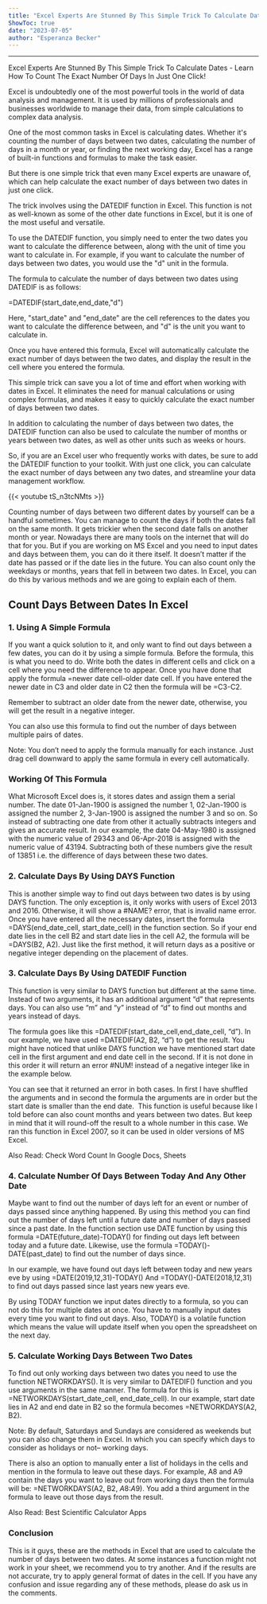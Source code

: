 ```yaml
---
title: "Excel Experts Are Stunned By This Simple Trick To Calculate Dates - Learn How To Count The Exact Number Of Days In Just One Click!"
ShowToc: true 
date: "2023-07-05"
author: "Esperanza Becker"
---
```

*****
Excel Experts Are Stunned By This Simple Trick To Calculate Dates - Learn How To Count The Exact Number Of Days In Just One Click!

Excel is undoubtedly one of the most powerful tools in the world of data analysis and management. It is used by millions of professionals and businesses worldwide to manage their data, from simple calculations to complex data analysis.

One of the most common tasks in Excel is calculating dates. Whether it's counting the number of days between two dates, calculating the number of days in a month or year, or finding the next working day, Excel has a range of built-in functions and formulas to make the task easier.

But there is one simple trick that even many Excel experts are unaware of, which can help calculate the exact number of days between two dates in just one click.

The trick involves using the DATEDIF function in Excel. This function is not as well-known as some of the other date functions in Excel, but it is one of the most useful and versatile.

To use the DATEDIF function, you simply need to enter the two dates you want to calculate the difference between, along with the unit of time you want to calculate in. For example, if you want to calculate the number of days between two dates, you would use the "d" unit in the formula.

The formula to calculate the number of days between two dates using DATEDIF is as follows:

=DATEDIF(start_date,end_date,"d")

Here, "start_date" and "end_date" are the cell references to the dates you want to calculate the difference between, and "d" is the unit you want to calculate in.

Once you have entered this formula, Excel will automatically calculate the exact number of days between the two dates, and display the result in the cell where you entered the formula.

This simple trick can save you a lot of time and effort when working with dates in Excel. It eliminates the need for manual calculations or using complex formulas, and makes it easy to quickly calculate the exact number of days between two dates.

In addition to calculating the number of days between two dates, the DATEDIF function can also be used to calculate the number of months or years between two dates, as well as other units such as weeks or hours.

So, if you are an Excel user who frequently works with dates, be sure to add the DATEDIF function to your toolkit. With just one click, you can calculate the exact number of days between any two dates, and streamline your data management workflow.

{{< youtube tS_n3tcNMts >}} 



Counting number of days between two different dates by yourself can be a handful sometimes. You can manage to count the days if both the dates fall on the same month. It gets trickier when the second date falls on another month or year. Nowadays there are many tools on the internet that will do that for you. But if you are working on MS Excel and you need to input dates and days between them, you can do it there itself. It doesn’t matter if the date has passed or if the date lies in the future. You can also count only the weekdays or months, years that fell in between two dates. In Excel, you can do this by various methods and we are going to explain each of them.
 
## Count Days Between Dates In Excel
 
### 1. Using A Simple Formula
 
If you want a quick solution to it, and only want to find out days between a few dates, you can do it by using a simple formula. Before the formula, this is what you need to do. Write both the dates in different cells and click on a cell where you need the difference to appear. Once you have done that apply the formula =newer date cell-older date cell. If you have entered the newer date in C3 and older date in C2 then the formula will be =C3-C2.
 

 
Remember to subtract an older date from the newer date, otherwise, you will get the result in a negative integer.
 
You can also use this formula to find out the number of days between multiple pairs of dates.
 
Note: You don’t need to apply the formula manually for each instance. Just drag cell downward to apply the same formula in every cell automatically.
 
### Working Of This Formula
 
What Microsoft Excel does is, it stores dates and assign them a serial number. The date 01-Jan-1900 is assigned the number 1, 02-Jan-1900 is assigned the number 2, 3-Jan-1900 is assigned the number 3 and so on. So instead of subtracting one date from other it actually subtracts integers and gives an accurate result. In our example, the date 04-May-1980 is assigned with the numeric value of 29343 and 06-Apr-2018 is assigned with the numeric value of 43194. Subtracting both of these numbers give the result of 13851 i.e. the difference of days between these two dates.
 
### 2. Calculate Days By Using DAYS Function
 
This is another simple way to find out days between two dates is by using DAYS function. The only exception is, it only works with users of Excel 2013 and 2016. Otherwise, it will show a #NAME? error, that is invalid name error. Once you have entered all the necessary dates, insert the formula =DAYS(end_date_cell, start_date_cell) in the function section. So if your end date lies in the cell B2 and start date lies in the cell A2, the formula will be =DAYS(B2, A2). Just like the first method, it will return days as a positive or negative integer depending on the placement of dates.
 
### 3. Calculate Days By Using DATEDIF Function
 
This function is very similar to DAYS function but different at the same time. Instead of two arguments, it has an additional argument “d” that represents days. You can also use “m” and “y” instead of “d” to find out months and years instead of days. 
 
The formula goes like this =DATEDIF(start_date_cell,end_date_cell, “d”). In our example, we have used =DATEDIF(A2, B2, “d”) to get the result. You might have noticed that unlike DAYS function we have mentioned start date cell in the first argument and end date cell in the second. If it is not done in this order it will return an error #NUM! instead of a negative integer like in the example below. 
 
You can see that it returned an error in both cases. In first I have shuffled the arguments and in second the formula the arguments are in order but the start date is smaller than the end date.  This function is useful because like I told before can also count months and years between two dates. But keep in mind that it will round-off the result to a whole number in this case. We ran this function in Excel 2007, so it can be used in older versions of MS Excel.
 
Also Read: Check Word Count In Google Docs, Sheets
 
### 4. Calculate Number Of Days Between Today And Any Other Date
 
Maybe want to find out the number of days left for an event or number of days passed since anything happened. By using this method you can find out the number of days left until a future date and number of days passed since a past date. In the function section use DATE function by using this formula =DATE(future_date)-TODAY() for finding out days left between today and a future date. Likewise, use the formula =TODAY()-DATE(past_date) to find out the number of days since.
 
In our example, we have found out days left between today and new years eve by using =DATE(2019,12,31)-TODAY() And =TODAY()-DATE(2018,12,31) to find out days passed since last years new years eve. 
 
By using TODAY function we input dates directly to a formula, so you can not do this for multiple dates at once. You have to manually input dates every time you want to find out days. Also, TODAY() is a volatile function which means the value will update itself when you open the spreadsheet on the next day.
 
### 5. Calculate Working Days Between Two Dates
 
To find out only working days between two dates you need to use the function NETWORKDAYS(). It is very similar to DATEDIF() function and you use arguments in the same manner. The formula for this is =NETWORKDAYS(start_date_cell, end_date_cell). In our example, start date lies in A2 and end date in B2 so the formula becomes =NETWORKDAYS(A2, B2).
 
Note: By default, Saturdays and Sundays are considered as weekends but you can also change them in Excel. In which you can specify which days to consider as holidays or not– working days. 
 
There is also an option to manually enter a list of holidays in the cells and mention in the formula to leave out these days. For example, A8 and A9 contain the days you want to leave out from working days then the formula will be: =NETWORKDAYS(A2, B2, $A$8:$A$9). You add a third argument in the formula to leave out those days from the result. 
 
Also Read: Best Scientific Calculator Apps
 
### Conclusion
 
This is it guys, these are the methods in Excel that are used to calculate the number of days between two dates. At some instances a function might not work in your sheet, we recommend you to try another. And if the results are not accurate, try to apply general format of dates in the cell. If you have any confusion and issue regarding any of these methods, please do ask us in the comments.




